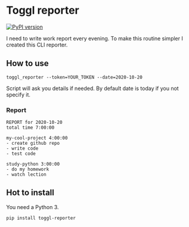 # Toggl reporter

[![PyPI version](https://badge.fury.io/py/toggl-reporter.svg)](https://badge.fury.io/py/toggl-reporter)

I need to write work report every evening. To make this routine simpler I created this CLI reporter.

## How to use

```shell
toggl_reporter --token=YOUR_TOKEN --date=2020-10-20
```

Script will ask you details if needed. By default date is today if you not specify it.

### Report

```text
REPORT for 2020-10-20
total time 7:00:00

my-cool-project 4:00:00
- create github repo
- write code
- test code

study-python 3:00:00
- do my homework
- watch lection
```

## Hot to install

You need a Python 3.

```shell
pip install toggl-reporter
```
